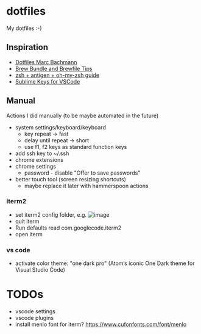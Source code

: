 # dotfiles

My dotfiles :-)

## Inspiration

- [Dotfiles Marc Bachmann](https://github.com/marcbachmann/dotfiles)
- [Brew Bundle and Brewfile Tips](https://gist.github.com/ChristopherA/a579274536aab36ea9966f301ff14f3f)
- [zsh + antigen + oh-my-zsh guide](https://phuctm97.com/blog/zsh-antigen-ohmyzsh)
- [Sublime Keys for VSCode](https://github.com/Microsoft/vscode-sublime-keybindings/blob/main/package.json)

## Manual

Actions I did manually (to be maybe automated in the future)
- system settings/keyboard/keyboard
  - key repeat -> fast
  - delay until repeat -> short
  - use f1, f2 keys as standard function keys
- add ssh key to ~/.ssh
- chrome extensions
- chrome settings
  - password - disable "Offer to save passwords"
- better touch tool (screen resizing shortcuts)
  - maybe replace it later with hammerspoon actions

### iterm2
- set iterm2 config folder, e.g. ![image](https://user-images.githubusercontent.com/172394/144226562-c38f232a-3bae-45e5-aafb-ccc36ac77b8d.png)
- quit iterm
- Run defaults read com.googlecode.iterm2
- open iterm

### vs code
- activate color theme: "one dark pro" (Atom‘s iconic One Dark theme for Visual Studio Code)

# TODOs

- vscode settings
- vscode plugins
- install menlo font for iterm? https://www.cufonfonts.com/font/menlo